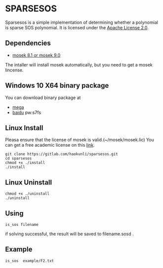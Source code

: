 SPARSESOS
================
Sparsesos is a simple implementation of determining whether a polynomial is sparse SOS polynomial.  It is licensed under the [Apache License 2.0](https://gitlab.com/haokunli/sparsesos/blob/master/LICENSE).

Dependencies
----------------
* [mosek 8.1 or mosek 9.0](https://www.mosek.com/) 

The intaller will install  mosek automatically, but you need to get a mosek lincense.

Windows 10 X64 binary  package
---------------
You can download  binary  package at

* [mega](https://mega.nz/#!vjRGDYSY!Rrm-QninwxZHLFIeO11W--QJ6c5VEA8YcAXOPy6I8K4)
* [baidu](https://pan.baidu.com/s/11J9k2F7EA315iDcOByZKIA)  pw:s7fs  

Linux Install  
---------------
Pleasa ensure that the license of mosek is valid.(~/mosek/mosek.lic)
You can get a free academic license on this [link](https://www.mosek.com/products/academic-licenses/).

```
git clone https://gitlab.com/haokunli/sparsesos.git
cd sparsesos
chmod +x ./install
./install
```

Linux Uninstall
---------------
```
chmod +x ./uninstall
./uninstall
```

Using
---------------
```
is_sos filename
```
if solving successful, the result will be saved to filename.sosd .

Example
--------------
```
is_sos  example/F2.txt 
```
